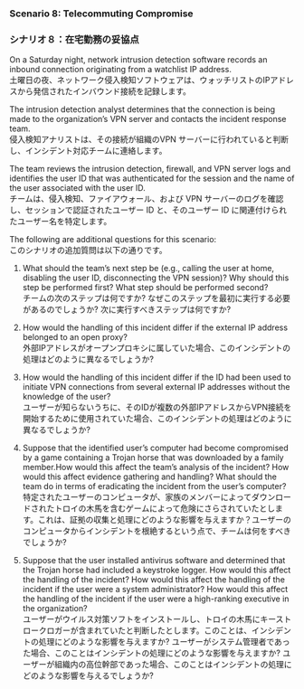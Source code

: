 ### Scenario 8: Telecommuting Compromise
### シナリオ８：在宅勤務の妥協点

On a Saturday night, network intrusion detection software records an inbound connection originating from a watchlist IP address.  
土曜日の夜、ネットワーク侵入検知ソフトウェアは、ウォッチリストのIPアドレスから発信されたインバウンド接続を記録します。  

The intrusion detection analyst determines that the connection is being made to the organization’s VPN server and contacts the incident response team.  
侵入検知アナリストは、その接続が組織のVPN サーバーに行われていると判断し、インシデント対応チームに連絡します。  

The team reviews the intrusion detection, firewall, and VPN server logs and identifies the user ID that was authenticated for the session and the name of the user associated with the user ID.  
チームは、侵入検知、ファイアウォール、および VPN サーバーのログを確認し、セッションで認証されたユーザー ID と、そのユーザー ID に関連付けられたユーザー名を特定します。  

The following are additional questions for this scenario:  
このシナリオの追加質問は以下の通りです。 

1. What should the team’s next step be (e.g., calling the user at home, disabling the user ID, disconnecting the VPN session)? Why should this step be performed first? What step should be performed second?  
チームの次のステップは何ですか? なぜこのステップを最初に実行する必要があるのでしょうか? 次に実行すべきステップは何ですか?

2. How would the handling of this incident differ if the external IP address belonged to an open proxy?  
外部IPアドレスがオープンプロキシに属していた場合、このインシデントの処理はどのように異なるでしょうか?

3. How would the handling of this incident differ if the ID had been used to initiate VPN connections from several external IP addresses without the knowledge of the user?  
ユーザーが知らないうちに、そのIDが複数の外部IPアドレスからVPN接続を開始するために使用されていた場合、このインシデントの処理はどのように異なるでしょうか?

4. Suppose that the identified user’s computer had become compromised by a game containing a Trojan horse that was downloaded by a family member.How would this affect the team’s analysis of the incident? How would this affect evidence gathering and handling? What should the team do in terms of eradicating the incident from the user’s computer?  
特定されたユーザーのコンピュータが、家族のメンバーによってダウンロードされたトロイの木馬を含むゲームによって危険にさらされていたとします。これは、証拠の収集と処理にどのような影響を与えますか？ユーザーのコンピュータからインシデントを根絶するという点で、チームは何をすべきでしょうか?   

5. Suppose that the user installed antivirus software and determined that the Trojan horse had included a keystroke logger. How would this affect the handling of the incident? How would this affect the handling of the incident if the user were a system administrator? How would this affect the handling of the incident if the user were a high-ranking executive in the organization?  
ユーザーがウイルス対策ソフトをインストールし、トロイの木馬にキーストロークロガーが含まれていたと判断したとします。このことは、インシデントの処理にどのような影響を与えますか? ユーザーがシステム管理者であった場合、このことはインシデントの処理にどのような影響を与えますか? ユーザーが組織内の高位幹部であった場合、このことはインシデントの処理にどのような影響を与えるでしょうか?
